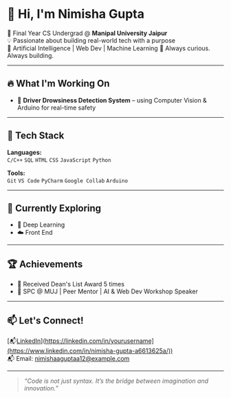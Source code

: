 # 👋 Hi, I'm Nimisha Gupta

🌟 Final Year CS Undergrad @ **Manipal University Jaipur**  
💡 Passionate about building real-world tech with a purpose  
🎯 Artificial Intelligence | Web Dev | Machine Learning
🚀 Always curious. Always building.

---

## 🔥 What I'm Working On

- 🧠 **Driver Drowsiness Detection System** – using Computer Vision & Arduino for real-time safety  

---

## 🧰 Tech Stack

**Languages:**  
`C/C++` `SQL` `HTML` `CSS` `JavaScript` `Python`

**Tools:**  
`Git` `VS Code` `PyCharm` `Google Collab` `Arduino` 

---

## 🌱 Currently Exploring

- 🧠 Deep Learning   
- ☁️ Front End 

---

## 🏆 Achievements
 
- 🥇 Received Dean's List Award 5 times
- 📢 SPC @ MUJ | Peer Mentor | AI & Web Dev Workshop Speaker

---

## 📫 Let's Connect!

[📬[LinkedIn]([https://img.shields.io/badge/LinkedIn-blue?logo=linkedin)](https://linkedin.com/in/yourusername](https://www.linkedin.com/in/nimisha-gupta-a6613625a/))  
📬 Email: nimishaaguptaa12@example.com

---

> _“Code is not just syntax. It’s the bridge between imagination and innovation.”_


